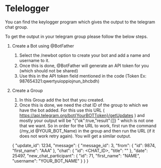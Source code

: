 # Telelogger
You can find the keylogger program which gives the output to the telegram chat group.

To get the output in your telegram group please follow the below steps.

1) Create a Bot using @BotFather
     1) Select the /newbot option to create your bot and add a name and username to it.
     2) Once this is done, @BotFather will generate an API token for you (which should not be shared)
     3) Use this in the API token field mentioned in the code (Token Ex: 987654321:qwertyuioppiojnun_bhcbdh)

2) Create a Group
    1) In this Group add the bot that you created.
    2) Once this is done, we need the chat ID of the group to which we have the bot added. For this use this URL ( https://api.telegram.org/bot{YourBOTToken}/getUpdates ) and mostly your output will be "{"ok":true,"result":[]} " which is not one that we want. So in order for the URL to work, first run the command (/my_id @YOUR_BOT_Name) in the group and then run the URL (if it does not work retry again). You will get a similar output.
  
    {
    "update_id": 1234,
    "message": {
        "message_id": 3,
        "from": {
            "id": 9874,
            "first_name": "AAA"
        },
        "chat": {
            "id": <CHAT_ID>,
            "title": "<Group name>"
        },
        "date": 25497,
        "new_chat_participant": {
            "id": 71, 
            "first_name": "NAME",
            "username": "YOUR_BOT_NAME"
        }
    }
} 

